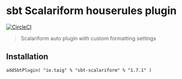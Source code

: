 # sbt Scalariform houserules plugin

[![CircleCI](https://circleci.com/gh/Taig/sbt-scalariform/tree/master.svg?style=shield)](https://circleci.com/gh/Taig/sbt-scalariform/tree/master)

> Scalariform auto plugin with custom formatting settings

## Installation

```
addSbtPlugin( "io.taig" % "sbt-scalariform" % "1.7.1" )
```